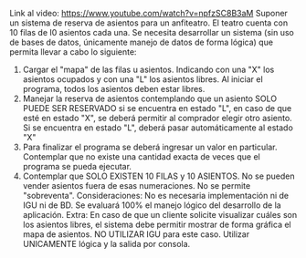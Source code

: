 Link al video: https://www.youtube.com/watch?v=npfzSC8B3aM
 Suponer un sistema de reserva de asientos para un anfiteatro. El teatro cuenta con 10 filas de I0 asientos cada una. Se necesita desarrollar un sistema (sin uso de bases de datos, únicamente manejo de datos de forma lógica) que permita llevar a cabo lo siguiente:
1. Cargar el "mapa" de las filas u asientos. Indicando con una "X" los asientos ocupados y con una "L" los asientos libres. Al iniciar el programa, todos los asientos deben estar libres.
2. Manejar la reserva de asientos contemplando que un asiento SOLO PUEDE SER RESERVADO si se encuentra en estado "L", en caso de que esté en estado "X", se deberá permitir al comprador elegir otro asiento. Si se encuentra en estado "L", deberá pasar automáticamente al estado "X"
3. Para finalizar el programa se deberá ingresar un valor en particular. Contemplar que no existe una cantidad exacta de veces que el programa se pueda ejecutar.
4. Contemplar que SOLO EXISTEN 10 FILAS y 10 ASIENTOS. No se pueden vender asientos fuera de esas numeraciones. No se permite "sobreventa".
Consideraciones: No es necesaria implementación ni de IGU ni de BD. Se evaluará 100% el manejo lógico del desarrollo de la aplicación.
Extra: En caso de que un cliente solicite visualizar cuáles son los asientos libres, el sistema debe permitir mostrar de forma gráfica el mapa de asientos. NO UTILIZAR IGU para este caso. Utilizar UNICAMENTE lógica y la salida por consola.
